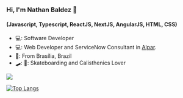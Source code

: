 ### Hi, I'm Nathan Baldez 👋
#### (Javascript, Typescript, ReactJS, NextJS, AngularJS, HTML, CSS)
* 💻: Software Developer
* 💻: Web Developer and ServiceNow Consultant in [Alpar](https://alpar.com.br/). 
* 🏡: From Brasília, Brazil 
* 🛹: 💪: Skateboarding and Calisthenics Lover

[<img src="https://img.shields.io/badge/linkedin-%230077B5.svg?&style=for-the-badge&logo=linkedin&logoColor=white" />](https://www.linkedin.com/in/nathan-baldez-380684197/)

[![Top Langs](https://github-readme-stats.vercel.app/api/top-langs/?username=nthbaldez)](https://github.com/nthbaldez/github-readme-stats)

